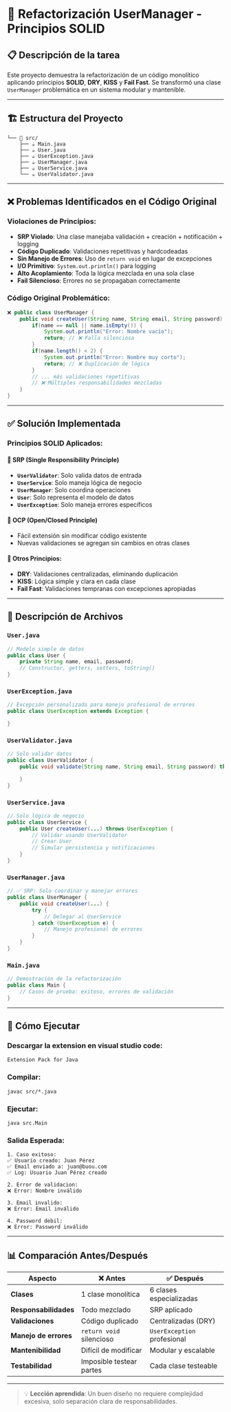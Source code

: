 # 🔧 Refactorización UserManager - Principios SOLID

## 📋 Descripción de la tarea

Este proyecto demuestra la refactorización de un código monolítico aplicando principios **SOLID**, **DRY**, **KISS** y **Fail Fast**. Se transformó una clase `UserManager` problemática en un sistema modular y mantenible.

---

## 🏗️ Estructura del Proyecto

```
└── 📁 src/
    ├── ☕ Main.java
    ├── ☕ User.java
    ├── ☕ UserException.java
    ├── ☕ UserManager.java
    ├── ☕ UserService.java
    └── ☕ UserValidator.java
```

---

## ❌ Problemas Identificados en el Código Original

### **Violaciones de Principios:**
- **SRP Violado**: Una clase manejaba validación + creación + notificación + logging
- **Código Duplicado**: Validaciones repetitivas y hardcodeadas
- **Sin Manejo de Errores**: Uso de `return void` en lugar de excepciones
- **I/O Primitivo**: `System.out.println()` para logging
- **Alto Acoplamiento**: Toda la lógica mezclada en una sola clase
- **Fail Silencioso**: Errores no se propagaban correctamente

### **Código Original Problemático:**
```java
❌ public class UserManager {
    public void createUser(String name, String email, String password) {
        if(name == null || name.isEmpty()) {
            System.out.println("Error: Nombre vacío");
            return; // ❌ Falla silenciosa
        }
        if(name.length() < 2) {
            System.out.println("Error: Nombre muy corto");
            return; // ❌ Duplicación de lógica
        }
        // ... más validaciones repetitivas
        // ❌ Múltiples responsabilidades mezcladas
    }
}
```

---

## ✅ Solución Implementada

### **Principios SOLID Aplicados:**

#### 🎯 **SRP (Single Responsibility Principle)**
- **`UserValidator`**: Solo valida datos de entrada
- **`UserService`**: Solo maneja lógica de negocio  
- **`UserManager`**: Solo coordina operaciones
- **`User`**: Solo representa el modelo de datos
- **`UserException`**: Solo maneja errores específicos

#### 🔄 **OCP (Open/Closed Principle)**
- Fácil extensión sin modificar código existente
- Nuevas validaciones se agregan sin cambios en otras clases

#### 🔄 **Otros Principios:**
- **DRY**: Validaciones centralizadas, eliminando duplicación
- **KISS**: Lógica simple y clara en cada clase
- **Fail Fast**: Validaciones tempranas con excepciones apropiadas

---

## 📁 Descripción de Archivos

### **`User.java`**
```java
// Modelo simple de datos
public class User {
    private String name, email, password;
    // Constructor, getters, setters, toString()
}
```

### **`UserException.java`**
```java
// Excepción personalizada para manejo profesional de errores
public class UserException extends Exception {

}
```

### **`UserValidator.java`**
```java
// Solo validar datos
public class UserValidator {
    public void validate(String name, String email, String password) throws UserException {

    }
}
```

### **`UserService.java`**
```java
// Solo lógica de negocio
public class UserService {
    public User createUser(...) throws UserException {
        // Validar usando UserValidator
        // Crear User
        // Simular persistencia y notificaciones
    }
}
```

### **`UserManager.java`**
```java
// ✅ SRP: Solo coordinar y manejar errores
public class UserManager {
    public void createUser(...) {
        try {
            // Delegar al UserService
        } catch (UserException e) {
            // Manejo profesional de errores
        }
    }
}
```

### **`Main.java`**
```java
// Demostración de la refactorización
public class Main {
    // Casos de prueba: exitoso, errores de validación
}
```

---

## 🚀 Cómo Ejecutar
### **Descargar la extension en visual studio code:**
```
Extension Pack for Java
```

### **Compilar:**
```
javac src/*.java
```

### **Ejecutar:**
```
java src.Main
```

### **Salida Esperada:**
```
1. Caso exitoso:
✅ Usuario creado: Juan Pérez
✅ Email enviado a: juan@buou.com
✅ Log: Usuario Juan Pérez creado

2. Error de validacion:
❌ Error: Nombre inválido

3. Email invalido:
❌ Error: Email inválido

4. Password debil:
❌ Error: Password inválido
```

---

## 📊 Comparación Antes/Después

| **Aspecto** | **❌ Antes** | **✅ Después** |
|-------------|--------------|----------------|
| **Clases** | 1 clase monolítica | 6 clases especializadas |
| **Responsabilidades** | Todo mezclado | SRP aplicado |
| **Validaciones** | Código duplicado | Centralizadas (DRY) |
| **Manejo de errores** | `return void` silencioso | `UserException` profesional |
| **Mantenibilidad** | Difícil de modificar | Modular y escalable |
| **Testabilidad** | Imposible testear partes | Cada clase testeable |

---

> 💡 **Lección aprendida**: Un buen diseño no requiere complejidad excesiva, solo separación clara de responsabilidades.
